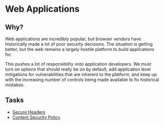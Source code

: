 # Web Applications

## Why?

Web applications are incredibly popular, but browser vendors have
historically made a lot of poor security decisions. The situation is
getting better, but the web remains a largely hostile platform to
build applications for.

This pushes a lot of responsibility onto application developers. We
must turn on options that should really be on by default, add
application level mitigations for vulnerabilities that are inherent to
the platform, and keep up with the increasing number of controls being
made available to fix historical mistakes.

## Tasks

* [Secure Headers](secure-headers.md)
* [Content Security Policy](csp.md)

